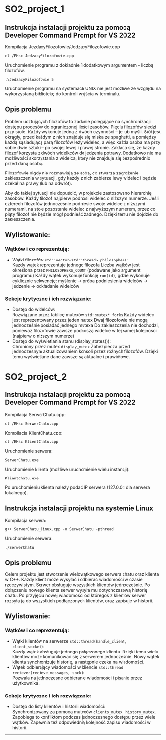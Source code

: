 # SO2_project_1

## Instrukcja instalacji projektu za pomocą Developer Command Prompt for VS 2022

Kompilacja JezdacyFilozofowie/JedzacyFilozofowie.cpp
```
cl /EHsc JedzacyFilozofowie.cpp
```
Uruchomienie programu z dokładnie 1 dodatkowym argumentem - liczbą filozofów.
```
.\JedzacyFilozofowie 5
```
Uruchomienie programu na systemach UNIX nie jest możliwe ze względu na wykorzystaną bibliotekę do kontroli wyjścia w terminalu.

## Opis problemu
Problem ucztujących filozofów to zadanie polegające na synchronizacji dostępu procesów do ograniczonej ilości zasobów. 
Pięciu filozofów siedzi przy stole. Każdy wykonuje jedną z dwóch czynności – je lub myśli. Stół jest okrągły, przed każdym z nich znajduje się miska ze spaghetti, a pomiędzy każdą sąsiadującą parą filozofów leży widelec, a więc każda osoba ma przy sobie dwie sztuki – po swojej lewej i prawej stronie. Zakłada się, że każdy filozof korzysta z dwóch widelkców do jedzenia potrawy. Dodatkowo nie ma możliwości skorzystania z widelca, który nie znajduje się bezpośrednio przed daną osobą.

Filozofowie nigdy nie rozmawiają ze sobą, co stwarza zagrożenie zakleszczenia w sytuacji, gdy każdy z nich zabierze lewy widelec i będzie czekał na prawy (lub na odwrót).

Aby do takiej sytuacji nie dopuścić, w projekcie zastosowano hierarchię zasobów. Każdy filozof najpierw podnosi widelec o niższym numerze. Jeśli czterech filozofów jednocześnie podniesie swoje widelce z niższymi numerami, na stole pozostanie widelec z najwyższym numerem, przez co piąty filozof nie będzie mógł podnieść żadnego. Dzięki temu nie dojdzie do zakleszczenia.

## Wylistowanie:

### Wątków i co reprezentują:
- Wątki filozofów `std::vector<std::thread> philosophers`:  
Każdy wątek reprezentuje jednego filozofa
Liczba wątków jest określona przez `PHILOSOPHERS_COUNT` (podawane jako argument programu)
Każdy wątek wykonuje funkcję `run(id)`, gdzie wykonuje cyklicznie sekwencję: myślenie -> próba podniesienia widelców -> jedzenie -> odkładanie widelców
### Sekcje krytyczne i ich rozwiązanie:
- Dostęp do widelców:  
Rozwiązane przez tablicę mutexów `std::mutex* forks`
Każdy widelec jest reprezentowany przez jeden mutex
Dwaj filozofowie nie mogą jednocześnie posiadać jednego mutexa
Do zakleszczenia nie dochodzi, ponieważ filozofowie zawsze podnoszą widelce w tej samej kolejności (najpierw o niższym numerze)
- Dostęp do wyświetlania stanu (display_states()):  
Chroniony przez mutex `display_mutex`
Zabezpiecza przed jednoczesnym aktualizowaniem konsoli przez różnych filozofów. Dzięki temu wyświetlane dane zawsze są aktualne i prawidłowe.

# SO2_project_2

## Instrukcja instalacji projektu za pomocą Developer Command Prompt for VS 2022

Kompilacja SerwerChatu.cpp:
```
cl /EHsc SerwerChatu.cpp
```
Kompilacja KlientChatu.cpp:
```
cl /EHsc KlientChatu.cpp
```
Uruchomienie serwera:
```
SerwerChatu.exe
```
Uruchomienie klienta (możliwe uruchomienie wielu instancji):
```
KlientChatu.exe
```
Po uruchomieniu klienta należy podać IP serwera (127.0.0.1 dla serwera lokalnego).

## Instrukcja instalacji projektu na systemie Linux

Kompilacja serwera:
```
g++ SerwerChatu_linux.cpp -o SerwerChatu -pthread
```

Uruchomienie serwera:
```
./SerwerChatu
```

## Opis problemu

Celem projektu jest stworzenie wielowątkowego serwera chatu oraz klienta w C++. Każdy klient może wysyłać i odbierać wiadomości w czasie rzeczywistym. Serwer obsługuje wszystkich klientów jednocześnie. Po dołączeniu nowego klienta serwer wysyła mu dotychczasową historię chatu. Po przyjęciu nowej wiadomości od któregoś z klientów serwer rozsyła ją do wszystkich podłączonych klientów, oraz zapisuje w historii.

## Wylistowanie:

### Wątków i co reprezentują:
- Wątki klientów na serwerze `std::thread(handle_client, client_socket)`:  
  Każdy wątek obsługuje jednego połączonego klienta. Dzięki temu wielu klientów może komunikować się z serwerem jednocześnie. Nowy wątek klienta synchronizuje historię, a następnie czeka na wiadomości.
- Wątek odbierający wiadomości w kliencie `std::thread reciever(recieve_messages, sock)`:  
  Pozwala na jednoczesne odbieranie wiadomości i pisanie przez użytkownika.

### Sekcje krytyczne i ich rozwiązanie:
- Dostęp do listy klientów i historii wiadomości:  
  Synchronizowany za pomocą mutexów `clients_mutex` i `history_mutex`. Zapobiega to konfliktom podczas jednoczesnego dostępu przez wiele wątków. Zapewnia też odpowiednią kolejność zapisu wiadomości w historii.

---
